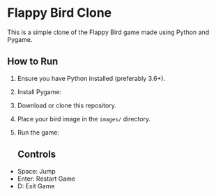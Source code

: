 # Flappy Bird Clone
This is a simple clone of the Flappy Bird game made using Python and Pygame.

## How to Run
1. Ensure you have Python installed (preferably 3.6+).
2. Install Pygame:
3.  Download or clone this repository.
4. Place your bird image in the `images/` directory.
5. Run the game:

   ## Controls
- Space: Jump
- Enter: Restart Game
- D: Exit Game
